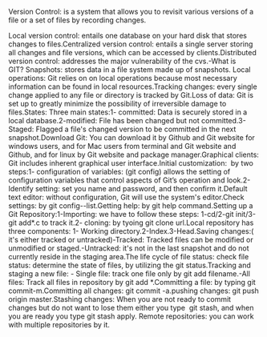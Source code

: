 Version Control: is a system that allows you to revisit various versions of a file or a set of files by recording changes.

Local version control: entails one database on your hard disk that stores changes to files.Centralized version control: entails a single server storing all changes and file versions, which can be accessed by clients.Distributed version control: addresses the major vulnerability of the cvs.-What is GIT? Snapshots: stores data in a file system made up of snapshots. Local operations: Git relies on on local operations because most necessary information can be found in local resources.Tracking changes: every single change applied to any file or directory is tracked by Git.Loss of data: Git is set up to greatly minimize the possibility of irreversible damage to files.States: Three main states:1- committed: Data is securely stored in a local database.2-modified: File has been changed but not committed.3-Staged: Flagged a file's changed version to be committed in the next snapshot.Download Git: You can download it by Github and Git website for windows users, and for Mac users from terminal and Git website and Github, and for linux by Git website and package manager.Graphical clients: Git includes inherent graphical user interface.Initial customization:  by two steps:1- configuration of variables: (git config) allows the setting of configuration variables that control aspects of Git’s operation and look.2-Identify setting: set you name and password, and then confirm it.Default text editor: without configuration, Git will use the system's editor.Check settings: by git config--list.Getting help: by git help command.Setting up a Git Repository:1-Importing: we have to follow these steps: 1-cd/2-git init/3-git add*.c to track it.2- cloning: by tyoing git clone url.Local repository has three components: 1- Working directory.2-Index.3-Head.Saving changes:( it's either tracked or untracked)-Tracked: Tracked files can be modified or unmodified or staged.-Untracked: it's not in the last snapshot and do not currently reside in the staging area.The life cycle of file status: check file status: determine the state of files, by utilizing the git status.Tracking and staging a new file: - Single file: track one file only by git add filename.-All files: Track all files in repository by git add *.Committing a file: by typing git commit-m.Committing all changes: git commit -a.pushing changes: git push origin master.Stashing changes: When you are not ready to commit changes but do not want to lose them either you type  git stash, and when you are ready you type git stash apply. Remote repositories: you can work with multiple repositories by it.
